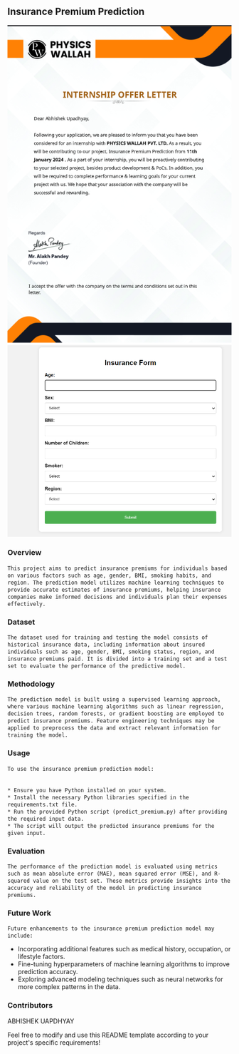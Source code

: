 ## Insurance Premium Prediction

![plate](./offer_latter.png)
![plate](./prediction.png)

### Overview
```
This project aims to predict insurance premiums for individuals based on various factors such as age, gender, BMI, smoking habits, and region. The prediction model utilizes machine learning techniques to provide accurate estimates of insurance premiums, helping insurance companies make informed decisions and individuals plan their expenses effectively.
```

### Dataset
```
The dataset used for training and testing the model consists of historical insurance data, including information about insured individuals such as age, gender, BMI, smoking status, region, and insurance premiums paid. It is divided into a training set and a test set to evaluate the performance of the predictive model.
```

### Methodology
```
The prediction model is built using a supervised learning approach, where various machine learning algorithms such as linear regression, decision trees, random forests, or gradient boosting are employed to predict insurance premiums. Feature engineering techniques may be applied to preprocess the data and extract relevant information for training the model.
```

### Usage
```
To use the insurance premium prediction model:


* Ensure you have Python installed on your system.
* Install the necessary Python libraries specified in the requirements.txt file.
* Run the provided Python script (predict_premium.py) after providing the required input data.
* The script will output the predicted insurance premiums for the given input.
 ```
 
### Evaluation

```
The performance of the prediction model is evaluated using metrics such as mean absolute error (MAE), mean squared error (MSE), and R-squared value on the test set. These metrics provide insights into the accuracy and reliability of the model in predicting insurance premiums.
```

### Future Work

```
Future enhancements to the insurance premium prediction model may include:
```


* Incorporating additional features such as medical history, occupation, or lifestyle factors.
* Fine-tuning hyperparameters of machine learning algorithms to improve prediction accuracy.
* Exploring advanced modeling techniques such as neural networks for more complex patterns in the data.


### Contributors
ABHISHEK UAPDHYAY



Feel free to modify and use this README template according to your project's specific requirements!


